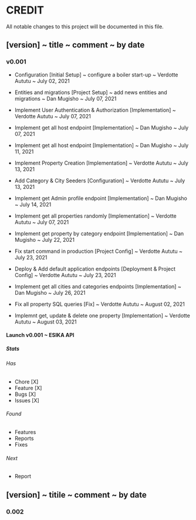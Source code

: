# CREDIT

All notable changes to this project will be documented in this file.

## [version] ~ title ~ comment ~ by date

### v0.001

- Configuration [Initial Setup] ~ configure a boiler start-up ~ Verdotte Aututu ~ July 02, 2021

- Entities and migrations [Project Setup] ~ add news entities and migrations ~ Dan Mugisho ~ July 07, 2021

- Implement User Authentication & Authorization [Implementation] ~ Verdotte Aututu ~ July 07, 2021

- Implement get all host endpoint [Implementation] ~ Dan Mugisho ~ July 07, 2021

- Implement get all host endpoint [Implementation] ~ Dan Mugisho ~ July 11, 2021

- Implement Property Creation [Implementation] ~ Verdotte Aututu ~ July 13, 2021

- Add Category & City Seeders [Configuration] ~ Verdotte Aututu ~ July 13, 2021

- Implement get Admin profile endpoint [Implementation] ~ Dan Mugisho ~ July 14, 2021

- Implement get all properties randomly [Implementation] ~ Verdotte Aututu ~ July 07, 2021

- Implement get property by category endpoint [Implementation] ~ Dan Mugisho ~ July 22, 2021

- Fix start command in production [Project Config] ~ Verdotte Aututu ~ July 23, 2021

- Deploy & Add default application endpoints [Deployment & Project Config] ~ Verdotte Aututu ~ July 23, 2021

- Implement get all cities and categories endpoints [Implementation] ~ Dan Mugisho ~ July 26, 2021

- Fix all property SQL queries [Fix] ~ Verdotte Aututu ~ August 02, 2021

- Implemnt get, update & delete one property [Implementation] ~ Verdotte Aututu ~ August 03, 2021

#### Launch v0.001 ~ ESIKA API

##### Stats

###### Has

- Chore [X]
- Feature [X]
- Bugs [X]
- Issues [X]

###### Found

- Features
- Reports
- Fixes

###### Next

- Report

## [version] ~ titile ~ comment ~ by date

### 0.002
